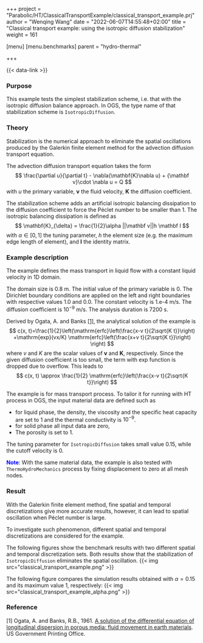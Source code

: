 +++
project = "Parabolic/HT/ClassicalTransportExample/classical_transport_example.prj"
author = "Wenqing Wang"
date = "2022-06-07T14:55:48+02:00"
title = "Classical transport example: using the isotropic diffusion stabilization"
weight = 161

[menu]
  [menu.benchmarks]
    parent = "hydro-thermal"

+++

{{< data-link >}}

### Purpose

This example tests the simplest stabilization scheme, i.e. that with the isotropic
 diffusion balance approach. In OGS, the type name of that stabilization scheme
 is `IsotropicDiffusion`.

### Theory

Stabilization is the numerical approach to eliminate the spatial oscillations produced by
the Galerkin finite element method for the advection diffusion transport equation.

The advection diffusion transport equation takes the form
$$
  \frac{\partial u}{\partial t} - \nabla(\mathbf{K}\nabla u)
       + {\mathbf v}\cdot \nabla u  = Q
$$
with $u$ the primary variable, $\mathbf v$ the fluid velocity,
   $\mathbf{K}$ the diffusion coefficient.

The stabilization scheme adds
an artificial isotropic balancing dissipation to the diffusion
   coefficient to force the Péclet number to be smaller than 1.
   The isotropic balancing dissipation is defined as
   $$
        \mathbf{K}_{\delta} = \frac{1}{2}\alpha ||\mathbf v||h \mathbf I
   $$
   with $\alpha \in [0,1]$ the tuning parameter, $h$ the element
   size (e.g. the maximum edge length of element), and $\mathbf I$ the identity
   matrix.

### Example description

The example defines the mass transport in liquid flow with a constant liquid velocity in 1D domain.

The domain size is 0.8 m. The initial value of the primary variable is 0.
The Dirichlet boundary
 conditions are applied on the left and right boundaries with respective values 1.0 and 0.0.
 The constant velocity is 1.e-4 m/s. The diffusion coefficient is
 $10^{-9}$ m/s. The analysis duration is 7200 s.

Derived by Ogata, A. and Banks [[1]](#1), the analytical solution of the example is
$$
c(x, t)=\frac{1}{2}\left(\mathrm{erfc}\left(\frac{x-v t}{2\sqrt{K t}}\right)
   +\mathrm{exp}(vx/K)
 \mathrm{erfc}\left(\frac{x+v t}{2\sqrt{K t}}\right) \right)
$$
where $v$ and $K$ are the scalar values of $\mathbf v$ and $\mathbf K$, respectively.
Since the given diffusion coefficient is too small, the term with $\mathrm {exp}$
function is dropped due to overflow. This leads to
$$
c(x, t) \approx \frac{1}{2} \mathrm{erfc}\left(\frac{x-v t}{2\sqrt{K t}}\right)
$$

The example is for mass transport process. To tailor it for running with HT process in OGS,
 the input material data are defined such as

* for liquid phase, the density, the viscosity and
the specific heat capacity are set to 1 and the thermal conductivity
  is $10^{-9}$.
* for solid phase all input data are zero,
* The porosity is set to 1.

The tuning parameter for `IsotropicDiffusion` takes small value 0.15, while the
 cutoff velocity is 0.

 <span style="color:blue">**Note**</span>: With the same material data, the example is
 also tested with `ThermoHydroMechanics` process by fixing displacement to zero
 at all mesh nodes.

### Result

With the Galerkin finite element method, fine spatial and temporal discretizations
 give more accurate results, however, it can lead to spatial oscillation when
Péclet number is large.

To investigate such phenomenon, different spatial and temporal discretizations are
 considered for the example.

The following figures show the benchmark results with two different spatial and temporal
 discretization sets. Both results show that the stabilization of `IsotropicDiffusion`
 eliminates the spatial oscillation.
{{< img src="classical_transport_example.png" >}}

The following figure compares the simulation results obtained  with $\alpha=0.15$ and its maximum value 1,
 respectively:
{{< img src="classical_transport_example_alpha.png" >}}

### Reference

<a id="1">[1]</a>
Ogata, A. and Banks, R.B., 1961.
[A solution of the differential equation of longitudinal dispersion in porous
 media: fluid movement in earth materials](https://pubs.usgs.gov/pp/0411a/report.pdf).
 US Government Printing Office.
